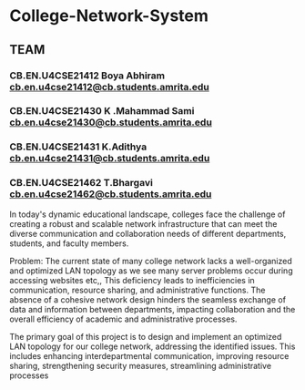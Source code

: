 # College-Network-System

## TEAM

### CB.EN.U4CSE21412	Boya Abhiram	    cb.en.u4cse21412@cb.students.amrita.edu
### CB.EN.U4CSE21430  K .Mahammad Sami	cb.en.u4cse21430@cb.students.amrita.edu
### CB.EN.U4CSE21431	K.Adithya 	      cb.en.u4cse21431@cb.students.amrita.edu
### CB.EN.U4CSE21462	T.Bhargavi	      cb.en.u4cse21462@cb.students.amrita.edu


In today's dynamic educational landscape, colleges face the challenge of creating a robust and scalable network infrastructure that can meet the diverse communication and collaboration needs of different departments, students, and faculty members.

Problem: The current state of many college network lacks a well-organized and optimized LAN topology as we see many server problems occur during accessing websites etc,, This deficiency leads to inefficiencies in communication, resource sharing, and administrative functions. The absence of a cohesive network design hinders the seamless exchange of data and information between departments, impacting collaboration and the overall efficiency of academic and administrative processes.

The primary goal of this project is to design and implement an optimized LAN topology for our college network, addressing the identified issues. This includes enhancing interdepartmental communication, improving resource sharing, strengthening security measures, streamlining administrative processes
